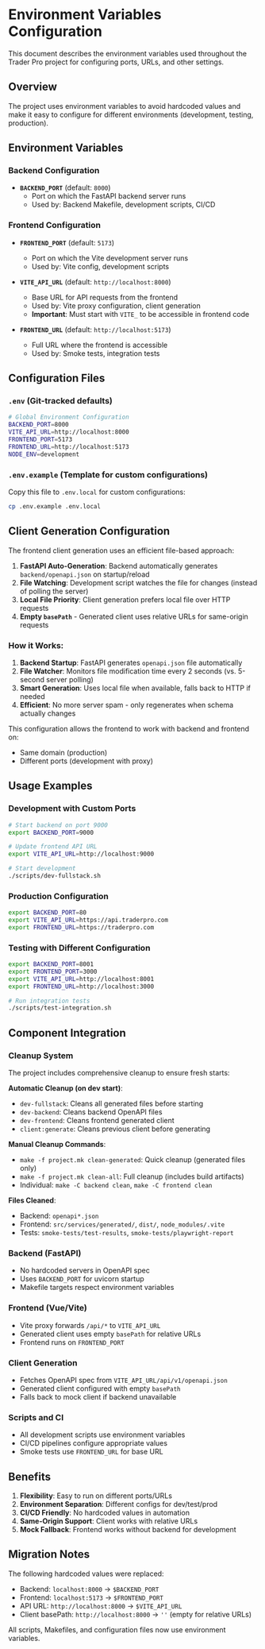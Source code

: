 # Environment Variables Configuration

This document describes the environment variables used throughout the Trader Pro project for configuring ports, URLs, and other settings.

## Overview

The project uses environment variables to avoid hardcoded values and make it easy to configure for different environments (development, testing, production).

## Environment Variables

### Backend Configuration

- **`BACKEND_PORT`** (default: `8000`)
  - Port on which the FastAPI backend server runs
  - Used by: Backend Makefile, development scripts, CI/CD

### Frontend Configuration

- **`FRONTEND_PORT`** (default: `5173`)
  - Port on which the Vite development server runs
  - Used by: Vite config, development scripts

- **`VITE_API_URL`** (default: `http://localhost:8000`)
  - Base URL for API requests from the frontend
  - Used by: Vite proxy configuration, client generation
  - **Important**: Must start with `VITE_` to be accessible in frontend code

- **`FRONTEND_URL`** (default: `http://localhost:5173`)
  - Full URL where the frontend is accessible
  - Used by: Smoke tests, integration tests

## Configuration Files

### `.env` (Git-tracked defaults)
```bash
# Global Environment Configuration
BACKEND_PORT=8000
VITE_API_URL=http://localhost:8000
FRONTEND_PORT=5173
FRONTEND_URL=http://localhost:5173
NODE_ENV=development
```

### `.env.example` (Template for custom configurations)
Copy this file to `.env.local` for custom configurations:
```bash
cp .env.example .env.local
```

## Client Generation Configuration

The frontend client generation uses an efficient file-based approach:

1. **FastAPI Auto-Generation**: Backend automatically generates `backend/openapi.json` on startup/reload
2. **File Watching**: Development script watches the file for changes (instead of polling the server)
3. **Local File Priority**: Client generation prefers local file over HTTP requests
4. **Empty `basePath`** - Generated client uses relative URLs for same-origin requests

### How it Works:

1. **Backend Startup**: FastAPI generates `openapi.json` file automatically
2. **File Watcher**: Monitors file modification time every 2 seconds (vs. 5-second server polling)
3. **Smart Generation**: Uses local file when available, falls back to HTTP if needed
4. **Efficient**: No more server spam - only regenerates when schema actually changes

This configuration allows the frontend to work with backend and frontend on:
- Same domain (production)
- Different ports (development with proxy)

## Usage Examples

### Development with Custom Ports

```bash
# Start backend on port 9000
export BACKEND_PORT=9000

# Update frontend API URL
export VITE_API_URL=http://localhost:9000

# Start development
./scripts/dev-fullstack.sh
```

### Production Configuration

```bash
export BACKEND_PORT=80
export VITE_API_URL=https://api.traderpro.com
export FRONTEND_URL=https://traderpro.com
```

### Testing with Different Configuration

```bash
export BACKEND_PORT=8001
export FRONTEND_PORT=3000
export VITE_API_URL=http://localhost:8001
export FRONTEND_URL=http://localhost:3000

# Run integration tests
./scripts/test-integration.sh
```

## Component Integration

### Cleanup System
The project includes comprehensive cleanup to ensure fresh starts:

**Automatic Cleanup (on dev start)**:
- `dev-fullstack`: Cleans all generated files before starting
- `dev-backend`: Cleans backend OpenAPI files
- `dev-frontend`: Cleans frontend generated client
- `client:generate`: Cleans previous client before generating

**Manual Cleanup Commands**:
- `make -f project.mk clean-generated`: Quick cleanup (generated files only)
- `make -f project.mk clean-all`: Full cleanup (includes build artifacts)
- Individual: `make -C backend clean`, `make -C frontend clean`

**Files Cleaned**:
- Backend: `openapi*.json`
- Frontend: `src/services/generated/`, `dist/`, `node_modules/.vite`
- Tests: `smoke-tests/test-results`, `smoke-tests/playwright-report`

### Backend (FastAPI)
- No hardcoded servers in OpenAPI spec
- Uses `BACKEND_PORT` for uvicorn startup
- Makefile targets respect environment variables

### Frontend (Vue/Vite)
- Vite proxy forwards `/api/*` to `VITE_API_URL`
- Generated client uses empty `basePath` for relative URLs
- Frontend runs on `FRONTEND_PORT`

### Client Generation
- Fetches OpenAPI spec from `VITE_API_URL/api/v1/openapi.json`
- Generated client configured with empty `basePath`
- Falls back to mock client if backend unavailable

### Scripts and CI
- All development scripts use environment variables
- CI/CD pipelines configure appropriate values
- Smoke tests use `FRONTEND_URL` for base URL

## Benefits

1. **Flexibility**: Easy to run on different ports/URLs
2. **Environment Separation**: Different configs for dev/test/prod
3. **CI/CD Friendly**: No hardcoded values in automation
4. **Same-Origin Support**: Client works with relative URLs
5. **Mock Fallback**: Frontend works without backend for development

## Migration Notes

The following hardcoded values were replaced:

- Backend: `localhost:8000` → `$BACKEND_PORT`
- Frontend: `localhost:5173` → `$FRONTEND_PORT`
- API URL: `http://localhost:8000` → `$VITE_API_URL`
- Client basePath: `http://localhost:8000` → `''` (empty for relative URLs)

All scripts, Makefiles, and configuration files now use environment variables.